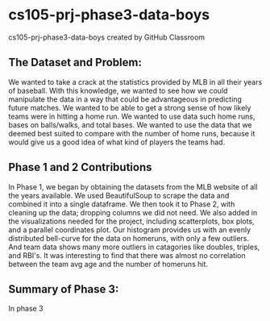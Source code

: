# cs105-prj-phase3-data-boys
cs105-prj-phase3-data-boys created by GitHub Classroom

## The Dataset and Problem:
We wanted to take a crack at the statistics provided by MLB in all their years of baseball. With this knowledge, we wanted to see how we could manipulate the data in a way that could be advantageous in predicting future matches.
We wanted to be able to get a strong sense of how likely teams were in hitting a home run. We wanted to use data such home runs, bases on balls/walks, and total bases.
We wanted to use the data that we deemed best suited to compare with the number of home runs, because it would give us a good idea of what kind of players the teams had.
## Phase 1 and 2 Contributions
In Phase 1, we began by obtaining the datasets from the MLB website of all the years available. We used BeautifulSoup to scrape the data and combined it into a single dataframe.
We then took it to Phase 2, with cleaning up the data; dropping columns we did not need. We also added in the visualizations needed for the project,
including scatterplots, box plots, and a parallel coordinates plot. 
Our histogram provides us with an evenly distributed bell-curve for the data on homeruns, with only a few outliers. 
And team data shows many more outliers in catagories like doubles, triples, and RBI's. 
It was interesting to find that there was almost no correlation between the team avg age and the number of homeruns hit.
## Summary of Phase 3:
In phase 3 


